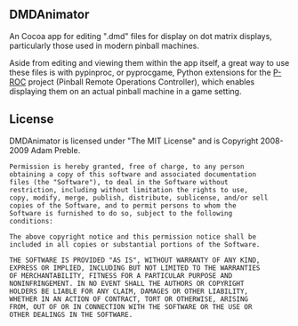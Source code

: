 ## DMDAnimator

An Cocoa app for editing ".dmd" files for display on dot matrix displays, particularly those used in modern pinball machines.

Aside from editing and viewing them within the app itself, a great way to use these files is with pypinproc, or pyprocgame, Python extensions for the [P-ROC](http://github.com/preble/P-ROC) project (Pinball Remote Operations Controller), which enables displaying them on an actual pinball machine in a game setting.

## License

DMDAnimator is licensed under "The MIT License" and is Copyright 2008-2009 Adam Preble.

    Permission is hereby granted, free of charge, to any person
    obtaining a copy of this software and associated documentation
    files (the "Software"), to deal in the Software without
    restriction, including without limitation the rights to use,
    copy, modify, merge, publish, distribute, sublicense, and/or sell
    copies of the Software, and to permit persons to whom the
    Software is furnished to do so, subject to the following
    conditions:
    
    The above copyright notice and this permission notice shall be
    included in all copies or substantial portions of the Software.
    
    THE SOFTWARE IS PROVIDED "AS IS", WITHOUT WARRANTY OF ANY KIND,
    EXPRESS OR IMPLIED, INCLUDING BUT NOT LIMITED TO THE WARRANTIES
    OF MERCHANTABILITY, FITNESS FOR A PARTICULAR PURPOSE AND
    NONINFRINGEMENT. IN NO EVENT SHALL THE AUTHORS OR COPYRIGHT
    HOLDERS BE LIABLE FOR ANY CLAIM, DAMAGES OR OTHER LIABILITY,
    WHETHER IN AN ACTION OF CONTRACT, TORT OR OTHERWISE, ARISING
    FROM, OUT OF OR IN CONNECTION WITH THE SOFTWARE OR THE USE OR
    OTHER DEALINGS IN THE SOFTWARE.